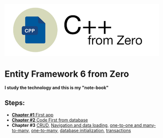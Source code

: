 [![Logo](https://raw.githubusercontent.com/ogycode/CPPFromZero/master/merch/logo.jpg)](https://github.com/ogycode/CPPFromZero)

# Entity Framework 6 from Zero
**I study the technology and this is my "note-book"**

## Steps:
  - [**Chapter #1** First app](https://github.com/verloka/EF6FromZero/tree/master/src/Chapter_1/Chapter_1)
  - [**Chapter #2** Code First from database](https://github.com/verloka/EF6FromZero/tree/master/src/Chapter_2)
  - **Chapter #3** [CRUD](https://github.com/verloka/EF6FromZero/blob/master/src/Chapter_3/CRUD.cs), [Navigation and data loading](https://github.com/verloka/EF6FromZero/blob/master/src/Chapter_3/DataLoading.cs), [one-to-one and many-to-many](https://github.com/verloka/EF6FromZero/blob/master/src/Chapter_3/Relationships.cs), [one-to-many](https://github.com/verloka/EF6FromZero/blob/master/src/Chapter_3/DataLoading.cs), [database initialization](https://github.com/verloka/EF6FromZero/blob/master/src/Chapter_3/Core/DBInittializer.cs), [transactions](https://github.com/verloka/EF6FromZero/blob/master/src/Chapter_3/Transactions.cs)
